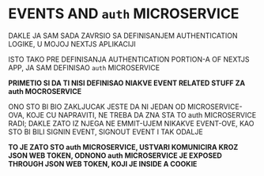 # EVENTS AND `auth` MICROSERVICE

DAKLE JA SAM SADA ZAVRSIO SA DEFINISANJEM AUTHENTICATION LOGIKE, U MOJOJ NEXTJS APLIKACIJI

ISTO TAKO PRE DEFINISANJA AUTHENTICATION PORTION-A OF NEXTJS APP, JA SAM DEFINISAO `auth` MICROSERVICE

**PRIMETIO SI DA TI NISI DEFINISAO NIAKVE EVENT RELATED STUFF ZA auth MOCROSERVICE**

ONO STO BI BIO ZAKLJUCAK JESTE DA NI JEDAN OD MICROSERVICE-OVA, KOJE CU NAPRAVITI, NE TREBA DA ZNA STA TO auth MICROSERVICE RADI; DAKLE ZATO IZ NJEGA NE EMMIT-UJEM NIKAKVE EVENT-OVE, KAO STO BI BILI SIGNIN EVENT, SIGNOUT EVENT I TAK ODALJE

**TO JE ZATO STO auth MICROSERVICE, USTVARI KOMUNICIRA KROZ JSON WEB TOKEN, ODNONO auth MICROSERVICE JE EXPOSED THROUGH JSON WEB TOKEN, KOJI JE INSIDE A COOKIE**
